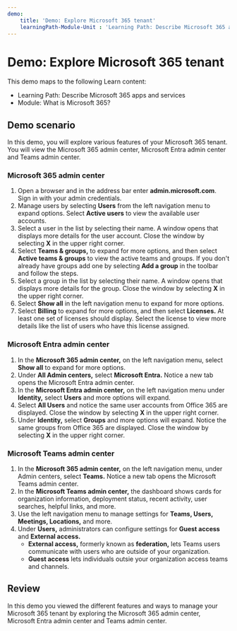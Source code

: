 ```yaml
---
demo:
    title: 'Demo: Explore Microsoft 365 tenant'
    learningPath-Module-Unit : 'Learning Path: Describe Microsoft 365 apps and services; Module 1: What is Microsoft 365?'
---
```


# Demo: Explore Microsoft 365 tenant

This demo maps to the following Learn content:
- Learning Path: Describe Microsoft 365 apps and services
- Module: What is Microsoft 365?

## Demo scenario

In this demo, you will explore various features of your Microsoft 365 tenant. You will view the Microsoft 365 admin center, Microsoft Entra admin center and Teams admin center.

### Microsoft 365 admin center
1. Open a browser and in the address bar enter **admin.microsoft.com**. Sign in with your admin credentials. 
2. Manage users by selecting **Users** from the left navigation menu to expand options. Select **Active users** to view the available user accounts. 
3. Select a user in the list by selecting their name. A window opens that displays more details for the user account. Close the window by selecting **X** in the upper right corner.
4. Select **Teams & groups,** to expand for more options, and then select **Active teams & groups** to view the active teams and groups. If you don't already have groups add one by selecting **Add a group** in the toolbar and follow the steps.
5. Select a group in the list by selecting their name. A window opens that displays more details for the group. Close the window by selecting **X** in the upper right corner.
6. Select **Show all** in the left navigation menu to expand for more options.  
7. Select **Billing** to expand for more options, and then select **Licenses.** At least one set of licenses should display. Select the license to view more details like the list of users who have this license assigned.  

### Microsoft Entra admin center
1. In the **Microsoft 365 admin center,** on the left navigation menu, select **Show all** to expand for more options.
2. Under **All Admin centers,** select **Microsoft Entra.** Notice a new tab opens the Microsoft Entra admin center.
3. In the **Microsoft Entra admin center,** on the left navigation menu under **Identity,** select **Users** and more options will expand.
4. Select **All Users** and notice the same user accounts from Office 365 are displayed. Close the window by selecting **X** in the upper right corner.
5. Under **Identity,** select **Groups** and more options will expand. Notice the same groups from Office 365 are displayed. Close the window by selecting **X** in the upper right corner.

### Microsoft Teams admin center
1. In the **Microsoft 365 admin center,** on the left navigation menu, under Admin centers, select **Teams.** Notice a new tab opens the Microsoft Teams admin center. 
2. In the **Microsoft Teams admin center,** the dashboard shows cards for organization information, deployment status, recent activity, user searches, helpful links, and more.
3. Use the left navigation menu to manage settings for **Teams, Users, Meetings, Locations,** and more.
4. Under **Users,** administrators can configure settings for **Guest access** and **External access.**
    - **External access,** formerly known as **federation,** lets Teams users communicate with users who are outside of your organization.
    - **Guest access** lets individuals outsie your organization access teams and channels. 
 
## Review
In this demo you viewed the different features and ways to manage your Microsoft 365 tenant by exploring the Microsoft 365 admin center, Microsoft Entra admin center and Teams admin center. 
